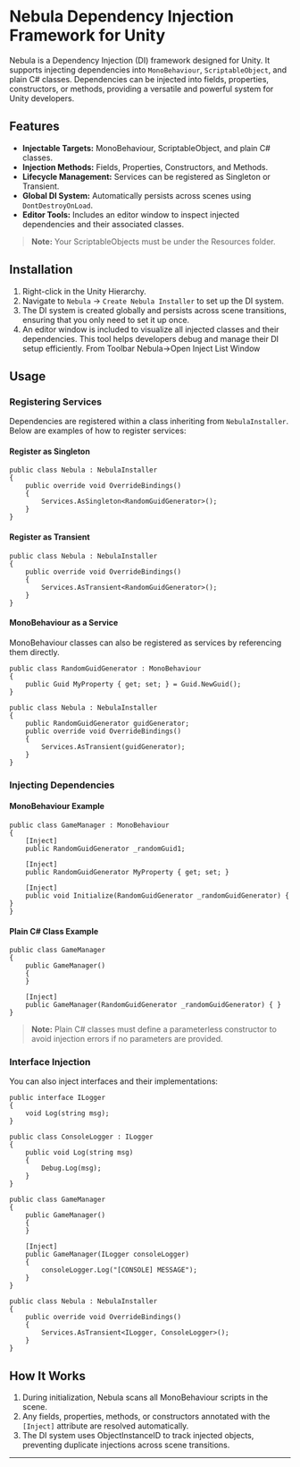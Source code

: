 # Nebula Dependency Injection Framework for Unity

Nebula is a Dependency Injection (DI) framework designed for Unity. It supports injecting dependencies into `MonoBehaviour`, `ScriptableObject`, and plain C# classes. Dependencies can be injected into fields, properties, constructors, or methods, providing a versatile and powerful system for Unity developers.

## Features

- **Injectable Targets:** MonoBehaviour, ScriptableObject, and plain C# classes.
- **Injection Methods:** Fields, Properties, Constructors, and Methods.
- **Lifecycle Management:** Services can be registered as Singleton or Transient.
- **Global DI System:** Automatically persists across scenes using `DontDestroyOnLoad`.
- **Editor Tools:** Includes an editor window to inspect injected dependencies and their associated classes.

> **Note:** Your ScriptableObjects must be under the Resources folder.

## Installation

1. Right-click in the Unity Hierarchy.
2. Navigate to `Nebula` → `Create Nebula Installer` to set up the DI system.
3. The DI system is created globally and persists across scene transitions, ensuring that you only need to set it up once.
4. An editor window is included to visualize all injected classes and their dependencies. This tool helps developers debug and manage their DI setup efficiently. From Toolbar Nebula->Open Inject List Window

## Usage

### Registering Services

Dependencies are registered within a class inheriting from `NebulaInstaller`. Below are examples of how to register services:

#### Register as Singleton

```
public class Nebula : NebulaInstaller
{
    public override void OverrideBindings()
    {
        Services.AsSingleton<RandomGuidGenerator>();
    }
}
```

#### Register as Transient

```
public class Nebula : NebulaInstaller
{
    public override void OverrideBindings()
    {
        Services.AsTransient<RandomGuidGenerator>();
    }
}
```

#### MonoBehaviour as a Service

MonoBehaviour classes can also be registered as services by referencing them directly.

```
public class RandomGuidGenerator : MonoBehaviour
{
    public Guid MyProperty { get; set; } = Guid.NewGuid();
}

public class Nebula : NebulaInstaller
{
    public RandomGuidGenerator guidGenerator;
    public override void OverrideBindings()
    {
        Services.AsTransient(guidGenerator);
    }
}
```

### Injecting Dependencies

#### MonoBehaviour Example

```
public class GameManager : MonoBehaviour
{
    [Inject]
    public RandomGuidGenerator _randomGuid1;

    [Inject]
    public RandomGuidGenerator MyProperty { get; set; }

    [Inject]
    public void Initialize(RandomGuidGenerator _randomGuidGenerator) { }
}
```

#### Plain C# Class Example

```
public class GameManager
{
    public GameManager()
    {
    }

    [Inject]
    public GameManager(RandomGuidGenerator _randomGuidGenerator) { }
}
```

> **Note:** Plain C# classes must define a parameterless constructor to avoid injection errors if no parameters are provided.

### Interface Injection

You can also inject interfaces and their implementations:

```
public interface ILogger
{
    void Log(string msg);
}

public class ConsoleLogger : ILogger
{
    public void Log(string msg)
    {
        Debug.Log(msg);
    }
}

public class GameManager
{
    public GameManager()
    {
    }

    [Inject]
    public GameManager(ILogger consoleLogger)
    {
        consoleLogger.Log("[CONSOLE] MESSAGE");
    }
}

public class Nebula : NebulaInstaller
{
    public override void OverrideBindings()
    {
        Services.AsTransient<ILogger, ConsoleLogger>();
    }
}
```

## How It Works

1. During initialization, Nebula scans all MonoBehaviour scripts in the scene.
2. Any fields, properties, methods, or constructors annotated with the `[Inject]` attribute are resolved automatically.
3. The DI system uses ObjectInstanceID to track injected objects, preventing duplicate injections across scene transitions.

---

